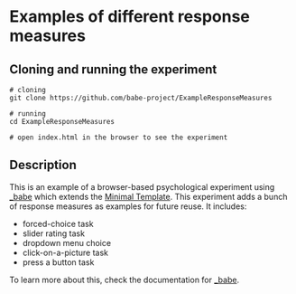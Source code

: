 # Examples of different response measures

## Cloning and running the experiment

```
# cloning
git clone https://github.com/babe-project/ExampleResponseMeasures

# running
cd ExampleResponseMeasures

# open index.html in the browser to see the experiment
```

## Description

This is an example of a browser-based psychological experiment using
[_babe](https://babe-project.github.io/babe_site/) which extends the [Minimal
Template](http://babe-project.github.io/MinimalTemplate). This experiment adds a
bunch of response measures as examples for future reuse. It includes:

+ forced-choice task
+ slider rating task
+ dropdown menu choice
+ click-on-a-picture task
+ press a button task

To learn more about this, check the documentation for [_babe](https://babe-project.github.io/babe_site/).

